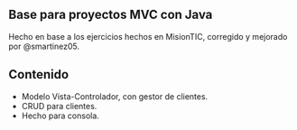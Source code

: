 ## Base para proyectos MVC con Java

Hecho en base a los ejercicios hechos en MisionTIC, corregido y mejorado por @smartinez05.

## Contenido

- Modelo Vista-Controlador, con gestor de clientes.
- CRUD para clientes.
- Hecho para consola.